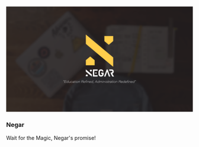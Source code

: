 <p align="center">
    <img src="/art/social-card.png" alt="Social Card of Negar">
</p>

### Negar

Wait for the Magic, Negar's promise!
